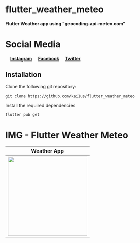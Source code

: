# flutter_weather_meteo
#### Flutter Weather app using "geocoding-api-meteo.com"


# Social Media
#### <img src="https://i.ibb.co/CW7VcXG/instagram.png" height="12"/>   [Instagram](https://www.instagram.com/kailuss) <img src="https://i.ibb.co/yR0yKYX/facebook.png" height="12"/>   [Facebook](https://www.facebook.com/people/Kailus-Dev/100072153531638/)  <img src="https://i.ibb.co/ry7F8ZF/twitter.png" height="12"/>   [Twitter](https://twitter.com/kaiilus)

## Installation

Clone the following git repository:

    git clone https://github.com/kai1us/flutter_weather_meteo

Install the required dependencies

    flutter pub get

# IMG - Flutter Weather Meteo

 | Weather App |
 |-----------|
 |<img src="https://media0.giphy.com/media/lSI6kxLEptTVQyddRG/giphy.gif?cid=790b7611d4877260e34fa4c0ab78775736271007ee797970&rid=giphy.gif&ct=g" width="250" >
